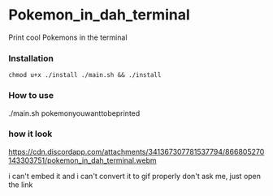 # Pokemon_in_dah_terminal
Print cool Pokemons in the terminal

### Installation

```chmod u+x ./install ./main.sh && ./install```

### How to use

./main.sh pokemonyouwanttobeprinted 

### how it look

https://cdn.discordapp.com/attachments/341367307781537794/866805270143303751/pokemon_in_dah_terminal.webm

i can't embed it and i can't convert it to gif properly don't ask me, just open the link
